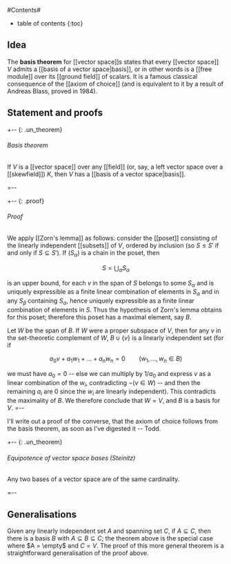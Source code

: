 
#Contents#
* table of contents
{:toc}

## Idea

The **basis theorem** for [[vector space]]s states that every [[vector space]] $V$ admits a [[basis of a vector space|basis]], or in other words is a [[free module]] over its [[ground field]] of scalars. It is a famous classical consequence of the [[axiom of choice]] (and is equivalent to it by a result of Andreas Blass, proved in 1984). 

## Statement and proofs

+-- {: .un_theorem}
###### Basis theorem

If $V$ is a [[vector space]] over any [[field]] (or, say, a left vector space over a [[skewfield]]) $K$, then $V$ has a [[basis of a vector space|basis]].

=--

+-- {: .proof}
###### Proof

We apply [[Zorn's lemma]] as follows: consider the [[poset]] consisting of the linearly independent [[subsets]] of $V$, ordered by inclusion (so $S \leq S'$ if and only if $S \subseteq S'$). If $(S_\alpha)$ is a chain in the poset, then 

$$S = \bigcup_\alpha S_\alpha$$ 

is an upper bound, for each $v$ in the span of $S$ belongs to some $S_\alpha$ and is uniquely expressible as a finite linear combination of elements in $S_\alpha$ and in any $S_\beta$ containing $S_\alpha$, hence uniquely expressible as a finite linear combination of elements in $S$. Thus the hypothesis of Zorn's lemma obtains for this poset; therefore this poset has a maximal element, say $B$. 

Let $W$ be the span of $B$.  If $W$ were a proper subspace of $V$, then for any $v$ in the set-theoretic complement of $W$, $B \cup \{v\}$ is a linearly independent set (for if 

$$a_0 v + a_1 w_1 + \ldots + a_n w_n = 0 \qquad (w_1, \ldots, w_n \in B)$$ 

we must have $a_0 = 0$ -- else we can multiply by $1/a_0$ and express $v$ as a linear combination of the $w_i$, contradicting $\neg(v \in W)$ -- and then the remaining $a_i$ are 0 since the $w_i$ are linearly independent). This contradicts the maximality of $B$. We therefore conclude that $W = V$, and $B$ is a basis for $V$. 
=--

I'll write out a proof of the converse, that the axiom of choice follows from the basis theorem, as soon as I've digested it -- Todd. 


+-- {: .un_theorem}
###### Equipotence of vector space bases (Steinitz) 

Any two bases of a vector space are of the same cardinality. 

=--

## Generalisations

Given any linearly independent set $A$ and spanning set $C$, if $A \subseteq C$, then there is a basis $B$ with $A \subseteq B \subseteq C$; the theorem above is the special case where $A = \empty$ and $C = V$.  The proof of this more general theorem is a straightforward generalisation of the proof above.
